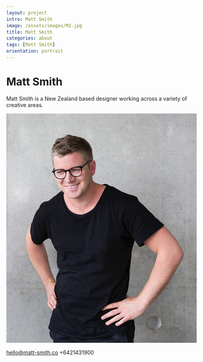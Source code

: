```yaml
---
layout: project
intro: Matt Smith 
image: /assets/images/M2.jpg
title: Matt Smith
categories: about
tags: [Matt Smith]
orientation: portrait
---
```


# Matt Smith

Matt Smith is a New Zealand based designer working across a variety of creative areas. 

![](/assets/images/M1.jpg)

hello@matt-smith.co 
+6421431900
